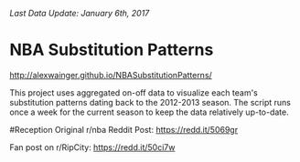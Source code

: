 _Last Data Update: January 6th, 2017_

# NBA Substitution Patterns

http://alexwainger.github.io/NBASubstitutionPatterns/

This project uses aggregated on-off data to visualize each team's substitution patterns dating back to the 2012-2013 season. The script runs once a week for the current season to keep the data relatively up-to-date.

#Reception
Original r/nba Reddit Post: https://redd.it/5069gr

Fan post on r/RipCity: https://redd.it/50ci7w
